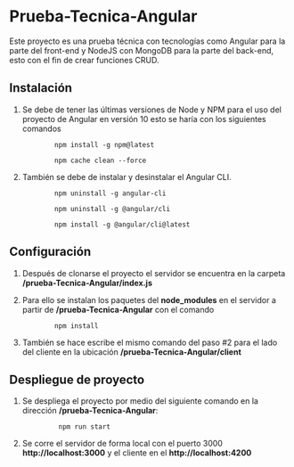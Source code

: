 # Prueba-Tecnica-Angular
Este proyecto es una prueba técnica con tecnologías como Angular para la parte del front-end y NodeJS con MongoDB para la parte del back-end, esto con el fin de crear funciones CRUD.

## Instalación 

1. Se debe de tener las últimas versiones de Node y NPM para el uso del proyecto de Angular en versión 10 esto se haría con los siguientes comandos 

               npm install -g npm@latest
                
               npm cache clean --force
                
2. También se debe de instalar y desinstalar el Angular CLI.

               npm uninstall -g angular-cli
                
               npm uninstall -g @angular/cli
                
               npm install -g @angular/cli@latest
                
## Configuración
 1. Después de clonarse el proyecto el servidor se encuentra en la carpeta **/prueba-Tecnica-Angular/index.js** 
 2. Para ello se instalan los paquetes del **node_modules** en el servidor a partir de **/prueba-Tecnica-Angular** con el comando
 
                npm install
                
 3. También se hace escribe el mismo comando del paso #2 para el lado del cliente en la ubicación **/prueba-Tecnica-Angular/client**
 
## Despliegue de proyecto
1. Se despliega el proyecto por medio del siguiente comando en la dirección **/prueba-Tecnica-Angular**:
                
                npm run start
                
2. Se corre el servidor de forma local con el puerto 3000 **http://localhost:3000** y el cliente en el **http://localhost:4200**
